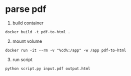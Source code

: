 # parse pdf

1. build container

```shell
docker build -t pdf-to-html .
```

2. mount volume 

```shell
docker run -it --rm -v "%cd%:/app" -w /app pdf-to-html
```

3. run script

```shell
python script.py input.pdf output.html
```